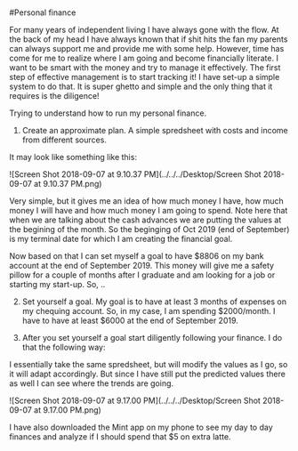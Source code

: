 #

#Personal finance





For many years of independent living I have always gone with the flow. At the back of my head I have always known that if shit hits the fan my parents can always support me and provide me with some help. However, time has come for me to realize where I am going and become financially literate. I want to be smart with the money and try to manage it effectively. The first step of effective management is to start tracking it! I have set-up a simple system to do that. It is super ghetto and simple and the only thing that it requires is the diligence!

Trying to understand how to run my personal finance. 

1. Create an approximate plan. A simple spredsheet with costs and income from different sources.

It may look like something like this:

![Screen Shot 2018-09-07 at 9.10.37 PM](../../../Desktop/Screen Shot 2018-09-07 at 9.10.37 PM.png)



Very simple, but it gives me an idea of how much money I have, how much money I will have and how much money I am going to spend. Note here that when we are talking about the cash advances we are putting the values at the begining of the month. So the beginging of Oct 2019 (end of September) is my terminal date for which I am creating the financial goal.

Now based on that I can set myself a goal to have $8806 on my bank account at the end of September 2019. This money will give me a safety pillow for a couple of months after I graduate and am looking for a job or starting my start-up. So, ..

2. Set yourself a goal. My goal is to have at least 3 months of expenses on my chequing account. So, in my case, I am spending $2000/month. I have to have at least \$6000 at the end of September 2019.


3. After you set yourself a goal start diligently following your finance. I do that the following way:

I essentially take the same spredsheet, but will modify the values as I go, so it will adapt accordingly. But since I have still put the predicted values there as well I can see where the trends are going.

![Screen Shot 2018-09-07 at 9.17.00 PM](../../../Desktop/Screen Shot 2018-09-07 at 9.17.00 PM.png)





I have also downloaded the Mint app on my phone to see my day to day finances and analyze if I should spend that $5 on extra latte.



